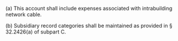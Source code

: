 (a) This account shall include expenses associated with intrabuilding network cable.

(b) Subsidiary record categories shall be maintained as provided in § 32.2426(a) of subpart C.

